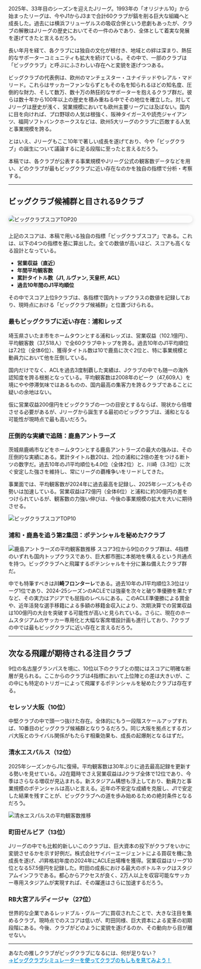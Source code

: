 2025年、33年目のシーズンを迎えたJリーグ。1993年の「オリジナル10」から始まったリーグは、今やJ1からJ3まで合計60クラブが鎬を削る巨大な組織へと成長した。過去には横浜フリューゲルスの吸収合併という悲劇もあったが、クラブの解散はJリーグの歴史においてその一件のみであり、全体として着実な発展を遂げてきたと言えるだろう。

長い年月を経て、各クラブには独自の文化が根付き、地域との絆は深まり、熱狂的なサポーターコミュニティも拡大を続けている。その中で、一部のクラブは「ビッグクラブ」と呼ぶにふさわしい存在へと変貌を遂げつつある。

ビッグクラブの代表例は、欧州のマンチェスター・ユナイテッドやレアル・マドリード。これらはサッカーファンならずともその名を知られるほどの知名度、圧倒的な財力、そして数万、数十万の熱狂的なサポーターを抱えるクラブ群だ。彼らは数十年から100年以上の歴史を積み重ねる中でその地位を確立した。対してJリーグは歴史が浅く、営業規模においても欧州主要リーグには及ばない。国内に目を向ければ、プロ野球の人気は根強く、阪神タイガースや読売ジャイアンツ、福岡ソフトバンクホークスなどは、欧州5大リーグのクラブに匹敵する人気と事業規模を誇る。

とはいえ、Jリーグもここ10年で著しい成長を遂げており、今や「ビッグクラブ」の誕生について議論するに足る段階に至ったと言えるだろう。

本稿では、各クラブが公表する事業規模やJリーグ公式の観客数データなどを用い、どのクラブが最もビッグクラブに近い存在なのかを独自の指標で分析・考察する。

***

## ビッグクラブ候補群と目される9クラブ

<img src="posts/img/bigclubtop20.webp" alt="ビッグクラブスコアTOP20" loading="lazy" decoding="async" style="display: block; margin: 25px auto; max-width: 100%; border-radius: 10px; box-shadow: 0 2px 12px rgba(0,0,0,0.15);">

上記のスコアは、本稿で用いる独自の指標「ビッグクラブスコア」である。これは、以下の4つの指標を基に算出した。全ての数値が高いほど、スコアも高くなる設計となっている。

- **営業収益（直近）**
- **年間平均観客数**
- **累計タイトル数（J1, ルヴァン, 天皇杯, ACL）**
- **過去10年間のJ1平均順位**

その中でスコア上位9クラブは、各指標で国内トップクラスの数値を記録しており、現時点における「ビッグクラブ候補群」と位置づけられる。

### 最もビッグクラブに近い存在：浦和レッズ

埼玉県さいたま市をホームタウンとする浦和レッズは、営業収益（102.1億円）、平均観客数（37,518人）で全60クラブ中トップを誇る。過去10年のJ1平均順位は7.2位（全体6位）、獲得タイトル数は10で鹿島に次ぐ2位と、特に事業規模と動員力において他を圧倒している。

国内だけでなく、ACLを過去3度制覇した実績は、Jクラブの中でも随一の海外認知度を誇る根拠となっている。平均観客数は2008年のピーク（47,609人）を境にやや停滞気味ではあるものの、国内最高の集客力を誇るクラブであることに疑いの余地はない。

仮に営業収益200億円をビッグクラブの一つの目安とするならば、現状から倍増させる必要があるが、Jリーグから誕生する最初のビッグクラブは、浦和となる可能性が現時点で最も高いだろう。

### 圧倒的な実績で追随：鹿島アントラーズ

茨城県鹿嶋市などをホームタウンとする鹿島アントラーズの最大の強みは、その圧倒的な実績にある。累計タイトル数20は、2位の浦和に2倍の差をつける断トツの数字だ。過去10年のJ1平均順位も4.0位（全体2位）と、川崎（3.3位）に次ぐ安定した強さを維持し、常にリーグの覇権争いをリードしてきた。

事業面では、平均観客数が2024年に過去最高を記録し、2025年シーズンもその勢いは加速している。営業収益は72億円（全体6位）と浦和に約30億円の差をつけられているが、観客数の力強い伸びは、今後の事業規模の拡大を大いに期待させる。

![ビッグクラブスコアTOP10](posts/img/kashima2025.webp)

### 浦和・鹿島を追う第2集団：ポテンシャルを秘めた7クラブ
![鹿島アントラーズの平均観客数推移](posts/img/bigclubtop10.webp)
スコア3位から9位のクラブ群は、4指標のいずれも国内トップクラスであり、巨大都市圏に本拠地を構えるという共通点を持つ。ビッグクラブへと飛躍するポテンシャルを十分に兼ね備えたクラブ群だ。

中でも特筆すべきは**川崎フロンターレ**である。過去10年のJ1平均順位3.3位はリーグ1位であり、2024-25シーズンのACLEでは強豪を次々と破り準優勝を果たすなど、その実力はアジアでも屈指のレベルにある。このACLE準優勝による賞金や、近年活発な選手移籍による多額の移籍金収入により、次期決算での営業収益は100億円の大台を突破する可能性が高いと見られている。さらに、現在のホームスタジアムのサッカー専用化と大幅な客席増設計画も進行しており、7クラブの中では最もビッグクラブに近い存在と言えるだろう。

***

## 次なる飛躍が期待される注目クラブ

9位の名古屋グランパスを境に、10位以下のクラブとの間にはスコアに明確な断層が見られる。ここからのクラブは4指標において上位陣との差は大きいが、この中にも特定のトリガーによって飛躍するポテンシャルを秘めたクラブは存在する。

### セレッソ大阪（10位）
中堅クラブの中で頭一つ抜けた存在。全体的にもう一段階スケールアップすれば、10番目のビッグクラブ候補群となりうるだろう。同じ大阪を拠点とするガンバ大阪とのライバル関係がもたらす相乗効果も、成長の起爆剤となるはずだ。

### 清水エスパルス（12位）
2025年シーズンからJ1に復帰。平均観客数は30年ぶりに過去最高記録を更新する勢いを見せている。J2在籍時でさえ営業収益はJクラブ全体で12位であり、今季はさらなる増収が見込まれる。新スタジアム構想も浮上しており、動員力と事業規模のポテンシャルは高いと言える。近年の不安定な成績を克服し、J1で安定した結果を残すことが、ビッグクラブへの道を歩み始めるための絶対条件となるだろう。

![清水エスパルスの平均観客数推移](posts/img/shimizu2025.webp)

### 町田ゼルビア（13位）
Jリーグの中でも比較的新しいこのクラブは、巨大資本の投下がクラブをいかに変貌させるかを示す好例だ。株式会社サイバーエージェントによる買収を機に急成長を遂げ、J1昇格初年度の2024年にACLE出場権を獲得。営業収益はリーグ10位となる57.5億円を記録した。町田の成長における最大のボトルネックはスタジアムインフラである。都心からアクセスが良く、2万人以上を収容可能なサッカー専用スタジアムが実現すれば、その躍進はさらに加速するだろう。

### RB大宮アルディージャ（27位）
世界的な企業であるレッドブル・グループに買収されたことで、大きな注目を集めるクラブ。現時点でのスコアは低いが、町田同様、巨大資本による変革の初期段階にある。今後、クラブがどのように変貌を遂げるのか、その動向から目が離せない。

***

あなたの推しクラブがビッグクラブになるには、何が足りない？<br>
<a href="#simulation" onclick="event.preventDefault(); showPage('simulation', document.getElementById('nav-simulation-btn'));" style="font-weight:bold; color:#299ad3;">→ビッグクラブシミュレーターを使ってクラブのもしもを見てみよう！</a>